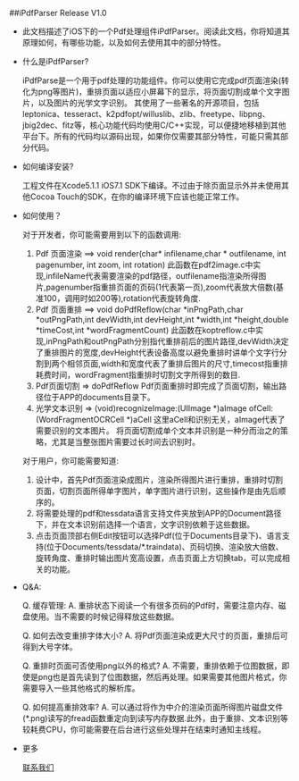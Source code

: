 ##iPdfParser Release V1.0

-	此文档描述了iOS下的一个Pdf处理组件iPdfParser。阅读此文档，你将知道其原理如何，有哪些功能，以及如何去使用其中的部分特性。

-	什么是iPdfParser?

	iPdfParse是一个用于pdf处理的功能组件。你可以使用它完成pdf页面渲染(转化为png等图片)，重排页面以适应小屏幕下的显示，将页面切割成单个文字图片，以及图片的光学文字识别。
	其使用了一些著名的开源项目，包括leptonica、tesseract、k2pdfopt/willuslib、zlib、freetype、libpng、jbig2dec、fitz等，核心功能代码均使用C/C++实现，可以便捷地移植到其他平台下。所有的代码均以源码出现，如果你仅需要其部分特性，可能只需其部分代码。
	
-	如何编译安装?
	
	工程文件在Xcode5.1.1 iOS7.1 SDK下编译。不过由于除页面显示外并未使用其他Cocoa Touch的SDK，在你的编译环境下应该也能正常工作。
	

-	如何使用？
	
	对于开发者，你可能需要用到以下的函数调用:
	1. Pdf 页面渲染 ==> void render(char* infilename,char * outfilename, int pagenumber, int zoom, int rotation)
	此函数在pdf2image.c中实现,infileName代表需要渲染的pdf路径，outfilename指渲染所得图片,pagenumber指重排页面的页码(1代表第一页),zoom代表放大倍数(基准100，调用时如200等),rotation代表旋转角度.
	2. Pdf 页面重排 ==> void doPdfReflow(char *inPngPath,char *outPngPath,int devWidth,int devHeight,int *width,int *height,double *timeCost,int *wordFragmentCount)
	此函数在koptreflow.c中实现,inPngPath和outPngPath分别指代重排前后的图片路径,devWidth决定了重排图片的宽度,devHeight代表设备高度以避免重排时讲单个文字行分割到两个相邻页面,width和宽度代表了重排后图片的尺寸,timecost指重排耗费时间，wordFragment指重排时切割文字所得到的数目.
	3. Pdf页面切割 => doPdfReflow
	Pdf页面重排时即完成了页面切割，输出路径位于APP的documents目录下。
	4. 光学文本识别 =>  (void)recognizeImage:(UIImage *)aImage ofCell:(WordFragmentOCRCell *)aCell
	这里aCell和识别无关，aImage代表了需要识别的文本图片。
	将页面切割成单个文本并识别是一种分而治之的策略，尤其是当整张图片需要过长时间去识别时。
		
	对于用户，你可能需要知道:
	1. 设计中，首先Pdf页面渲染成图片，渲染所得图片进行重排，重排时切割页面，切割页面所得单字图片，单字图片进行识别，这些操作是由先后顺序的。
	2. 将需要处理的pdf和tessdata语言支持文件夹放到APP的Document路径下，并在文本识别前选择一个语言，文字识别依赖于这些数据。
	3. 点击页面顶部右侧Edit按钮可以选择Pdf(位于Documents目录下)、语言支持(位于Documents/tessdata/*.traindata)、页码切换、渲染放大倍数、旋转角度、重排时输出图片宽高设置，点击页面上方切换tab，可以完成相关的功能。
		
-	Q&A:

	Q. 缓存管理:
	A. 重排状态下阅读一个有很多页码的Pdf时，需要注意内存、磁盘使用。当不需要的时候记得释放这些数据。
	
	Q. 如何去改变重排字体大小?
	A. 将Pdf页面渲染成更大尺寸的页面，重排后可得到大号字体。
	
	Q. 重排时页面可否使用png以外的格式?
	A. 不需要，重排依赖于位图数据，即使是png也是首先读到了位图数据，然后再处理。如果需要其他图片格式，你需要导入一些其他格式的解析库。
	
	Q. 如何提高重排效率?
	A. 可以通过将作为中介的渲染页面所得图片磁盘文件(*.png)读写的fread函数重定向到读写内存数据.此外，由于重排、文本识别等较耗费CPU，你可能需要在后台进行这些处理并在结束时通知主线程。
	
- 更多
  
  [联系我们](mailto:kang.wang1988@gmail.com)
